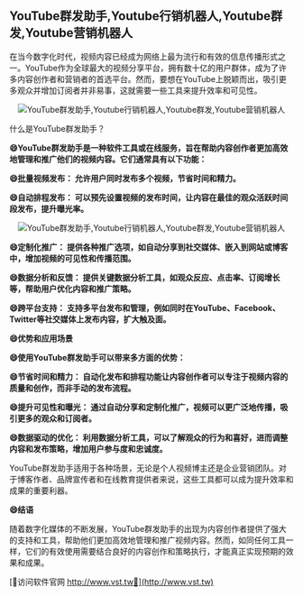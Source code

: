 ## **YouTube群发助手,Youtube行销机器人,Youtube群发,Youtube营销机器人**

在当今数字化时代，视频内容已经成为网络上最为流行和有效的信息传播形式之一。YouTube作为全球最大的视频分享平台，拥有数十亿的用户群体，成为了许多内容创作者和营销者的首选平台。然而，要想在YouTube上脱颖而出，吸引更多观众并增加订阅者并非易事，这就需要一些工具来提升效率和可见性。

 <center><img src="https://vst.tw/MP4/tuiguang/png/1.png" alt="YouTube群发助手,Youtube行销机器人,Youtube群发,Youtube营销机器人"></center>

什么是YouTube群发助手？

**😄YouTube群发助手是一种软件工具或在线服务，旨在帮助内容创作者更加高效地管理和推广他们的视频内容。它们通常具有以下功能：**

**😄批量视频发布： 允许用户同时发布多个视频，节省时间和精力。**

**😄自动排程发布： 可以预先设置视频的发布时间，让内容在最佳的观众活跃时间段发布，提升曝光率。**

 <center><img src="https://vst.tw/MP4/tuiguang/png/7.png" alt="YouTube群发助手,Youtube行销机器人,Youtube群发,Youtube营销机器人"></center>

**😄定制化推广： 提供各种推广选项，如自动分享到社交媒体、嵌入到网站或博客中，增加视频的可见性和传播范围。**

**😄数据分析和反馈： 提供关键数据分析工具，如观众反应、点击率、订阅增长等，帮助用户优化内容和推广策略。**

**😄跨平台支持： 支持多平台发布和管理，例如同时在YouTube、Facebook、Twitter等社交媒体上发布内容，扩大触及面。**

**😄优势和应用场景**

**😄使用YouTube群发助手可以带来多方面的优势：**

**😄节省时间和精力： 自动化发布和排程功能让内容创作者可以专注于视频内容的质量和创作，而非手动的发布流程。**

**😄提升可见性和曝光： 通过自动分享和定制化推广，视频可以更广泛地传播，吸引更多的观众和订阅者。**

**😄数据驱动的优化： 利用数据分析工具，可以了解观众的行为和喜好，进而调整内容和发布策略，增加用户参与度和忠诚度。**

YouTube群发助手适用于各种场景，无论是个人视频博主还是企业营销团队。对于博客作者、品牌宣传者和在线教育提供者来说，这些工具都可以成为提升效率和成果的重要利器。

**😄结语**

随着数字化媒体的不断发展，YouTube群发助手的出现为内容创作者提供了强大的支持和工具，帮助他们更加高效地管理和推广视频内容。然而，如同任何工具一样，它们的有效使用需要结合良好的内容创作和策略执行，才能真正实现预期的效果和成果。


[👻访问软件官网 http://www.vst.tw👻](http://www.vst.tw)
